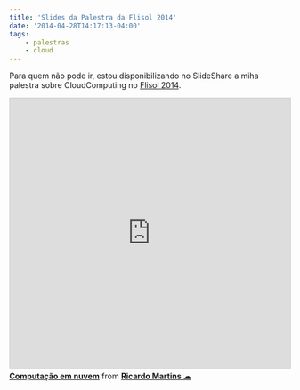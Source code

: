 ```yaml
---
title: 'Slides da Palestra da Flisol 2014'
date: '2014-04-28T14:17:13-04:00'
tags:
    - palestras
    - cloud
---
```


Para quem não pode ir, estou disponibilizando no SlideShare a miha palestra sobre CloudComputing no [Flisol 2014](http://flisol.info/FLISOL2014/Brasil/Niteroi "Flisol 2014").

<iframe src="https://www.slideshare.net/slideshow/embed_code/key/i8uzowesgY3I42?startSlide=1" width="597" height="486" frameborder="0" marginwidth="0" marginheight="0" scrolling="no" style="border:1px solid #CCC; border-width:1px; margin-bottom:5px;max-width: 100%;" allowfullscreen></iframe><div style="margin-bottom:5px"><strong><a href="https://pt.slideshare.net/rmmartins/computacao-em-nuvem-34029146" title="Computação em nuvem" target="_blank">Computação em nuvem</a></strong> from <strong><a href="https://pt.slideshare.net/rmmartins" target="_blank">Ricardo Martins ☁</a></strong></div>

